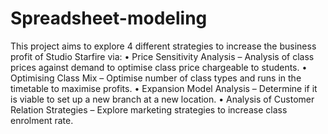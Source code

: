 # Spreadsheet-modeling
This project aims to explore 4 different strategies to increase the business profit of Studio Starfire via:
• Price Sensitivity Analysis – Analysis of class prices against demand to optimise class price
chargeable to students.
• Optimising Class Mix – Optimise number of class types and runs in the timetable to maximise
profits.
• Expansion Model Analysis – Determine if it is viable to set up a new branch at a new location.
• Analysis of Customer Relation Strategies – Explore marketing strategies to increase class
enrolment rate.

